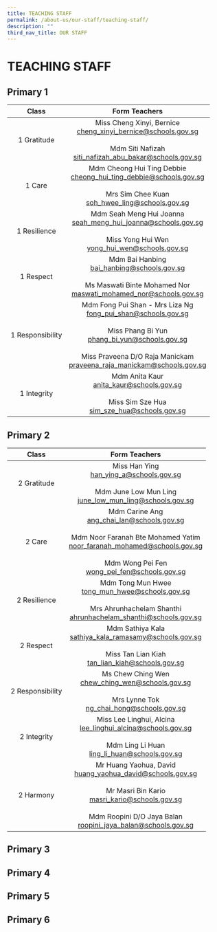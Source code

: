 ```yaml
---
title: TEACHING STAFF
permalink: /about-us/our-staff/teaching-staff/
description: ""
third_nav_title: OUR STAFF
---
```

# TEACHING STAFF

## Primary 1

| Class             |        Form Teachers       |
|:-----------------:|:------------------:|
| 1 Gratitude       |                                     Miss Cheng Xinyi, Bernice<br>[cheng\_xinyi\_bernice@schools.gov.sg](mailto:cheng_xinyi_bernice@schools.gov.sg)<br><br>Mdm Siti Nafizah<br>[siti\_nafizah\_abu\_bakar@schools.gov.sg](mailto:siti_nafizah_abu_bakar@schools.gov.sg)                                    |
| 1 Care            |                                       Mdm Cheong Hui Ting Debbie<br>[cheong\_hui\_ting\_debbie@schools.gov.sg](mailto:cheong_hui_ting_debbie@schools.gov.sg)<br><br>Mrs Sim Chee Kuan<br>[soh\_hwee\_ling@schools.gov.sg](mailto:soh_hwee_ling@schools.gov.sg)                                     |
| 1 Resilience      |                                          Mdm Seah Meng Hui Joanna<br>[seah\_meng\_hui\_joanna@schools.gov.sg](mailto:seah_meng_hui_joanna@schools.gov.sg)<br><br>Miss Yong Hui Wen<br>[yong\_hui\_wen@schools.gov.sg](mailto:yong_hui_wen@schools.gov.sg)                                      |
| 1 Respect         |                                          Mdm Bai Hanbing<br>[bai\_hanbing@schools.gov.sg](mailto:bai_hanbing@schools.gov.sg)<br><br>Ms Maswati Binte Mohamed Nor<br>[maswati\_mohamed\_nor@schools.gov.sg](mailto:maswati_mohamed_nor@schools.gov.sg)                                         |
|  1 Responsibility | Mdm Fong Pui Shan - Mrs Liza Ng<br>[fong\_pui\_shan@schools.gov.sg](mailto:fong_pui_shan@schools.gov.sg)<br><br>Miss Phang Bi Yun<br>[phang\_bi\_yun@schools.gov.sg](mailto:phang_bi_yun@schools.gov.sg)<br><br>Miss Praveena D/O Raja Manickam<br>[praveena\_raja\_manickam@schools.gov.sg](mailto:praveena_raja_manickam@schools.gov.sg) |
|     1 Integrity   |                                                    Mdm Anita Kaur<br>[anita\_kaur@schools.gov.sg](mailto:anita_kaur@schools.gov.sg)<br><br>Miss Sim Sze Hua<br>[sim\_sze\_hua@schools.gov.sg](mailto:sim_sze_hua@schools.gov.sg)                                                     |

## Primary 2

| Class            |     Form Teachers        |
|:--------------:|:-------:|
| 2 Gratitude      |                                          Miss Han Ying<br>[han\_ying\_a@schools.gov.sg](mailto:han_ying_a@schools.gov.sg)<br><br>Mdm June Low Mun Ling<br>june_low_mun_ling@schools.gov.sg                                        |
| 2 Care           |    Mdm Carine Ang<br>ang_chai_lan@schools.gov.sg<br><br>Mdm Noor Faranah Bte Mohamed Yatim<br>noor_faranah_mohamed@schools.gov.sg<br><br>Mdm Wong Pei Fen<br>wong_pei_fen@schools.gov.sg    |
| 2 Resilience     |                                  Mdm Tong Mun Hwee<br>tong_mun_hwee@schools.gov.sg<br><br>Mrs Ahrunhachelam Shanthi<br>ahrunhachelam_shanthi@schools.gov.sg                                 |
| 2 Respect        |                                      Mdm Sathiya Kala<br>sathiya_kala_ramasamy@schools.gov.sg<br><br>Miss Tan Lian Kiah<br>tan_lian_kiah@schools.gov.sg                                     |
| 2 Responsibility |                                           Ms Chew Ching Wen<br>chew_ching_wen@schools.gov.sg<br><br>Mrs Lynne Tok<br>ng_chai_hong@schools.gov.sg                                            |
| 2 Integrity      |                                     Miss Lee Linghui, Alcina<br>lee_linghui_alcina@schools.gov.sg<br><br>Mdm Ling Li Huan<br>ling_li_huan@schools.gov.sg                                    |
| 2 Harmony        | Mr Huang Yaohua, David<br>huang_yaohua_david@schools.gov.sg<br><br>Mr Masri Bin Kario<br>masri_kario@schools.gov.sg<br><br>Mdm Roopini D/O Jaya Balan<br>roopini_jaya_balan@schools.gov.sg  |



## Primary 3





## Primary 4




## Primary 5



## Primary 6